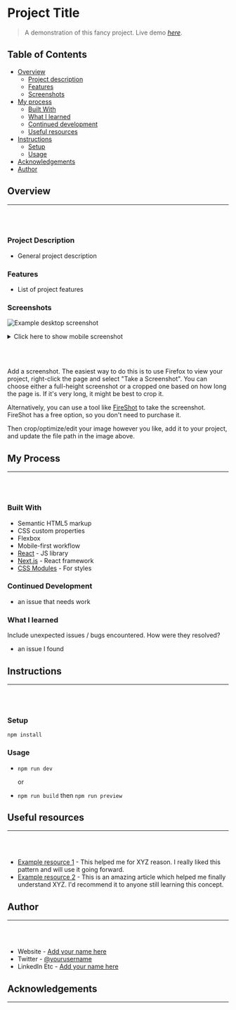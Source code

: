 # Project Title

> A demonstration of this fancy project.
> Live demo [_here_](live_link_here).

## Table of Contents

- [Overview](#overview)
  - [Project description](#project-description)
  - [Features](#features)
  - [Screenshots](#screenshots)
- [My process](#my-process)
  - [Built With](#built-with)
  - [What I learned](#what-i-learned)
  - [Continued development](#continued-development)
  - [Useful resources](#useful-resources)
- [Instructions](#instructions)
  - [Setup](#setup)
  - [Usage](#usage)
- [Acknowledgements](#acknowledgements)
- [Author](#Author)

## Overview

---

<br/><br/>

### Project Description

- General project description

### Features

- List of project features

### Screenshots

![Example desktop screenshot](./img/screenshot-desktop.png)

<details>

  <summary>Click here to show mobile screenshot</summary>

![Example mobile screenshot](./img/screenshot-mobile.png)

</details>

<br/><br/>

Add a screenshot. The easiest way to do this is to use Firefox to view your project, right-click the page and select "Take a Screenshot". You can choose either a full-height screenshot or a cropped one based on how long the page is. If it's very long, it might be best to crop it.

Alternatively, you can use a tool like [FireShot](https://getfireshot.com/) to take the screenshot. FireShot has a free option, so you don't need to purchase it.

Then crop/optimize/edit your image however you like, add it to your project, and update the file path in the image above.

## My Process

---

<br/><br/>

### Built With

- Semantic HTML5 markup
- CSS custom properties
- Flexbox
- Mobile-first workflow
- [React](https://reactjs.org/) - JS library
- [Next.js](https://nextjs.org/) - React framework
- [CSS Modules](https://styled-components.com/) - For styles

### Continued Development

- an issue that needs work

### What I learned

Include unexpected issues / bugs encountered. How were they resolved?

- an issue I found

## Instructions

---

<br/><br/>

### Setup

`npm install`

### Usage

- `npm run dev`

  or

- `npm run build` then `npm run preview`

## Useful resources

---

<br/><br/>

- [Example resource 1](https://www.example.com) - This helped me for XYZ reason. I really liked this pattern and will use it going forward.
- [Example resource 2](https://www.example.com) - This is an amazing article which helped me finally understand XYZ. I'd recommend it to anyone still learning this concept.

## Author

---

<br/><br/>

- Website - [Add your name here](https://www.your-site.com)
- Twitter - [@yourusername](https://www.twitter.com/yourusername)
- LinkedIn Etc - [Add your name here](https://www.your-site.com)

## Acknowledgements

---

<br/><br/>
